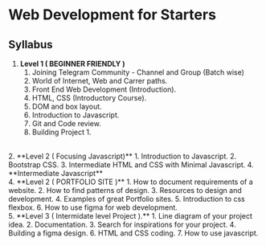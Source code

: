 # Web Development for Starters
## Syllabus

1. **Level 1 ( BEGINNER FRIENDLY )**
	1. Joining Telegram Community - Channel and Group (Batch wise)
	2. World of Internet, Web and Carrer paths.
	3. Front End Web Development (Introduction).
	4. HTML, CSS (Introductory Course).
	5. DOM and box layout.
	6. Introduction to Javascript.
	7. Git and Code review.
	8. Building Project 1.
<br/>
2. **Level 2 ( Focusing Javascript)**
	1. Introduction to Javascript.
	2. Bootstrap CSS.
	3. Intermediate HTML and CSS with Minimal Javascript.
	4. **Intermediate Javascript**
<br/>
4. **Level 2 ( PORTFOLIO SITE )**
	1. How to document requirements of a website.
	2. How to find patterns of design.
	3. Resources to design and development.
	4. Examples of great Portfolio sites.
	5. Introduction to css flexbox.
	6. How to use figma for web development.
<br/>    
5. **Level 3 ( Intermidate level Project ).**
	1. Line diagram of your project idea.
	2. Documentation.
	3. Search for inspirations for your project.
	4. Building a figma design.
	6. HTML and CSS coding.
	7. How to use javascript.
